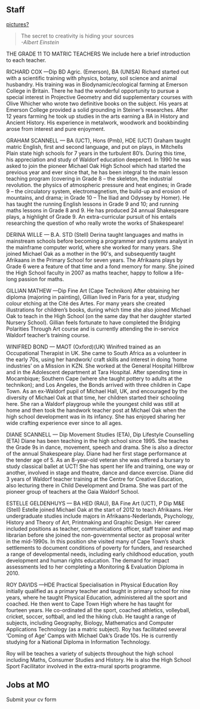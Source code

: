 ## Staff

[pictures?](/img/staff.png)

> The secret to creativity is hiding your sources  
> *-Albert Einstein*

THE GRADE 11 TO MATRIC TEACHERS
We include here a brief introduction to each teacher.

RICHARD COX —Dip BD Agric. (Emerson), BA (UNISA)
Richard started out with a scientific training with physics, botany, soil science and animal husbandry. His training was in Biodynamic/ecological farming at Emerson College in Britain. There he had the wonderful opportunity to pursue a special interest in Projective Geometry and did supplementary courses with Olive Whicher who wrote two definitive books on the subject. His years at Emerson College provided a solid grounding in Steiner’s researches. After 12 years farming he took up studies in the arts earning a BA in History and Ancient History. His experience in metalwork, woodwork and bookbinding arose from interest and pure enjoyment.

GRAHAM SCANNELL — BA (UCT), Hons (Pmb), HDE (UCT)
Graham taught matric English, first and second language, and put on plays, in Mitchells Plain state high schools for 7 years in the turbulent 80’s. During this time, his appreciation and study of Waldorf education deepened. In 1990 he was asked to join the pioneer Michael Oak High School which had started the previous year and ever since that, he has been integral to the main lesson teaching program (covering in Grade 8 – the skeleton, the industrial revolution. the physics of atmospheric pressure and heat engines; in Grade 9 – the circulatory system, electromagnetism, the build-up and erosion of mountains, and drama; in Grade 10 – The Iliad and Odyssey by Homer). He has taught the running English lessons in Grade 9 and 10; and running maths lessons in Grade 8 and 9. He has produced 24 annual Shakespeare plays, a highlight of Grade 9. An extra-curricular pursuit of his entails researching the question of who really wrote the works of Shakespeare!

DERINA WILLE — B.A. STD (Stell)
Derina taught languages and maths in mainstream schools before becoming a programmer and systems analyst in the mainframe computer world, where she worked for many years. She joined Michael Oak as a mother in the 90's, and subsequently taught Afrikaans in the Primary School for seven years. The Afrikaans plays by Grade 6 were a feature of that time and a fond memory for many. She joined the High School faculty in 2007 as maths teacher, happy to follow a life-long passion for maths.

GILLIAN MATHEW —Dip Fine Art (Cape Technikon)
After obtaining her diploma (majoring in painting), Gillian lived in Paris for a year, studying colour etching at the Cité des Artes. For many years she created illustrations for children’s books, during which time she also joined Michael Oak to teach in the High School (on the same day that her daughter started Nursery School). Gillian feels fortunate to have completed the Bridging Polarities Through Art course and is currently attending the in-service Waldorf teacher’s training course.

WINIFRED BOND — MAOT (Oxford)(UK)
Winifred trained as an Occupational Therapist in UK. She came to South Africa as a volunteer in the early 70s, using her handwork/ craft skills and interest in doing ‘home industries’ on a Mission in KZN. She worked at the General Hospital Hillbrow and in the Adolescent department at Tara Hospital. After spending time in Mocambique; Southern Cape (where she taught pottery to adults at the technikon); and Los Angeles, the Bonds arrived with three children in Cape Town. As an ex-Waldorf pupil of Michael Hall, UK, and encouraged by the diversity of Michael Oak at that time, her children started their schooling here. She ran a Waldorf playgroup while the youngest child was still at home and then took the handwork teacher post at Michael Oak when the high school development was in its infancy. She has enjoyed sharing her wide crafting experience ever since to all ages.

DIANE SCANNELL — Dip Movement Studies (ETA), Dip Lifestyle Counselling (ETA)
Diane has been teaching in the high school since 1995. She teaches the Grade 9s in dance, movement, speech and drama. She is also a director of the annual Shakespeare play. Diane had her first stage performance at the tender age of 5. As an 8-year-old veteran she was offered a bursary to study classical ballet at UCT! She has spent her life and training, one way or another, involved in stage and theatre, dance and dance exercise. Diane did 3 years of Waldorf teacher training at the Centre for Creative Education, also lecturing there in Child Development and Drama. She was part of the pioneer group of teachers at the Gaia Waldorf School.


ESTELLE GELDENHUYS — BA HED (RAU), BA Fine Art (UCT), P Dip M&E (Stell)
Estelle joined Michael Oak at the start of 2012 to teach Afrikaans. Her undergraduate studies include majors in Afrikaans-Nederlands, Psychology, History and Theory of Art, Printmaking and Graphic Design. Her career included positions as teacher, communications officer, staff trainer and map librarian before she joined the non-governmental sector as proposal writer in the mid-1990s. In this position she visited many of Cape Town’s shack settlements to document conditions of poverty for funders, and researched a range of developmental needs, including early childhood education, youth development and human rights education. The demand for impact assessments led to her completing a Monitoring & Evaluation Diploma in 2010.

ROY DAVIDS —HDE Practical Specialisation in Physical Education
Roy initially qualified as a primary teacher and taught in primary school for nine years, where he taught Physical Education, administered all the sport and coached. He then went to Cape Town High where he has taught for fourteen years. He co-ordinated all the sport, coached athletics, volleyball, cricket, soccer, softball, and led the hiking club. He taught a range of subjects, including Geography, Biology, Mathematics and Computer Applications Technology (as a matric subject). Roy has facilitated several ‘Coming of Age' Camps with Michael Oak’s Grade 10s. He is currently studying for a National Diploma in Information Technology.

Roy will be teaches a variety of subjects throughout the high school including Maths, Consumer Studies and History. He is also the High School Sport Facilitator involved in the extra-mural sports programme.

## Jobs at MO

Submit your cv form














